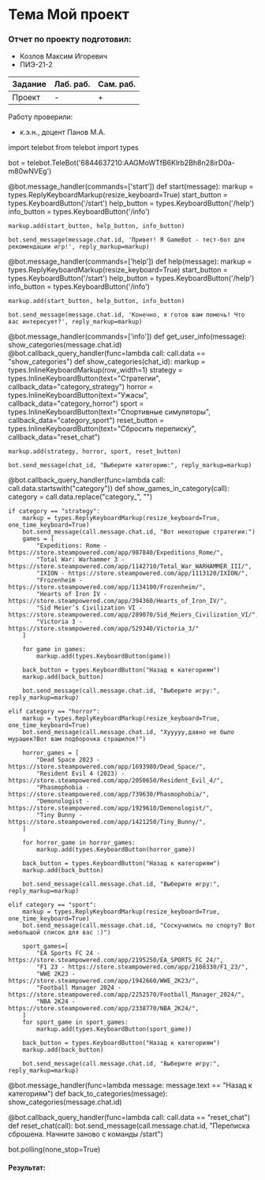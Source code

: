 # Тема Мой проект
### Отчет по проекту подготовил:
- Козлов Максим Игоревич
- ПИЭ-21-2

| Задание | Лаб. раб. | Сам. раб. |
| ------ | ------ | ------ |
| Проект | - | + |

Работу проверили:
- к.э.н., доцент Панов М.А.


import telebot
from telebot import types

bot = telebot.TeleBot('6844637210:AAGMoWTfB6Klrb2Bh8n28irD0a-m80wNVEg')

@bot.message_handler(commands=['start'])
def start(message):
    markup = types.ReplyKeyboardMarkup(resize_keyboard=True)
    start_button = types.KeyboardButton('/start')
    help_button = types.KeyboardButton('/help')
    info_button = types.KeyboardButton('/info')

    markup.add(start_button, help_button, info_button)

    bot.send_message(message.chat.id, 'Привет! Я GameBot - тест-бот для рекомендации игр!', reply_markup=markup)

@bot.message_handler(commands=['help'])
def help(message):
    markup = types.ReplyKeyboardMarkup(resize_keyboard=True)
    start_button = types.KeyboardButton('/start')
    help_button = types.KeyboardButton('/help')
    info_button = types.KeyboardButton('/info')

    markup.add(start_button, help_button, info_button)

    bot.send_message(message.chat.id, 'Конечно, я готов вам помочь! Что вас интересует?', reply_markup=markup)

@bot.message_handler(commands=['info'])
def get_user_info(message):
    show_categories(message.chat.id)
@bot.callback_query_handler(func=lambda call: call.data == "show_categories")
def show_categories(chat_id):
    markup = types.InlineKeyboardMarkup(row_width=1)
    strategy = types.InlineKeyboardButton(text="Стратегии", callback_data="category_strategy")
    horror = types.InlineKeyboardButton(text="Ужасы", callback_data="category_horror")
    sport = types.InlineKeyboardButton(text="Спортивные симуляторы", callback_data="category_sport")
    reset_button = types.InlineKeyboardButton(text="Сбросить переписку", callback_data="reset_chat")

    markup.add(strategy, horror, sport, reset_button)

    bot.send_message(chat_id, "Выберите категорию:", reply_markup=markup)

@bot.callback_query_handler(func=lambda call: call.data.startswith("category"))
def show_games_in_category(call):
    category = call.data.replace("category_", "")

    if category == "strategy":
        markup = types.ReplyKeyboardMarkup(resize_keyboard=True, one_time_keyboard=True)
        bot.send_message(call.message.chat.id, "Вот некоторые стратегии:")
        games = [
            "Expeditions: Rome - https://store.steampowered.com/app/987840/Expeditions_Rome/",
            "Total War: Warhammer 3 - https://store.steampowered.com/app/1142710/Total_War_WARHAMMER_III/",
            "IXION - https://store.steampowered.com/app/1113120/IXION/",
            "Frozenheim - https://store.steampowered.com/app/1134100/Frozenheim/",
            "Hearts of Iron IV - https://store.steampowered.com/app/394360/Hearts_of_Iron_IV/",
            "Sid Meier’s Civilization VI - https://store.steampowered.com/app/289070/Sid_Meiers_Civilization_VI/",
            "Victoria 3 - https://store.steampowered.com/app/529340/Victoria_3/"
        ]

        for game in games:
            markup.add(types.KeyboardButton(game))

        back_button = types.KeyboardButton("Назад к категориям")
        markup.add(back_button)

        bot.send_message(call.message.chat.id, "Выберите игру:", reply_markup=markup)

    elif category == "horror":
        markup = types.ReplyKeyboardMarkup(resize_keyboard=True, one_time_keyboard=True)
        bot.send_message(call.message.chat.id, "Хууууу,давно не было мурашек?Вот вам подборочка страшилок!")

        horror_games = [
            "Dead Space 2023 - https://store.steampowered.com/app/1693980/Dead_Space/",
            "Resident Evil 4 (2023) - https://store.steampowered.com/app/2050650/Resident_Evil_4/",
            "Phasmophobia - https://store.steampowered.com/app/739630/Phasmophobia/",
            "Demonologist - https://store.steampowered.com/app/1929610/Demonologist/",
            "Tiny Bunny - https://store.steampowered.com/app/1421250/Tiny_Bunny/",
        ]

        for horror_game in horror_games:
            markup.add(types.KeyboardButton(horror_game))

        back_button = types.KeyboardButton("Назад к категориям")
        markup.add(back_button)

        bot.send_message(call.message.chat.id, "Выберите игру:", reply_markup=markup)

    elif category == "sport":
        markup = types.ReplyKeyboardMarkup(resize_keyboard=True, one_time_keyboard=True)
        bot.send_message(call.message.chat.id, "Соскучились по спорту? Вот небольшой список для вас :)")
       
        sport_games=[
            "EA Sports FC 24 - https://store.steampowered.com/app/2195250/EA_SPORTS_FC_24/",
            "F1 23 - https://store.steampowered.com/app/2108330/F1_23/",
            "WWE 2K23 - https://store.steampowered.com/app/1942660/WWE_2K23/",
            "Football Manager 2024 - https://store.steampowered.com/app/2252570/Football_Manager_2024/",
            "NBA 2K24 - https://store.steampowered.com/app/2338770/NBA_2K24/",
        ]
        for sport_game in sport_games:
            markup.add(types.KeyboardButton(sport_game))

        back_button = types.KeyboardButton("Назад к категориям")
        markup.add(back_button)

        bot.send_message(call.message.chat.id, "Выберите игру:", reply_markup=markup)

@bot.message_handler(func=lambda message: message.text == "Назад к категориям")
def back_to_categories(message):
    show_categories(message.chat.id)

@bot.callback_query_handler(func=lambda call: call.data == "reset_chat")
def reset_chat(call):
    bot.send_message(call.message.chat.id, "Переписка сброшена. Начните заново с команды /start")

bot.polling(none_stop=True)
#### Результат:
